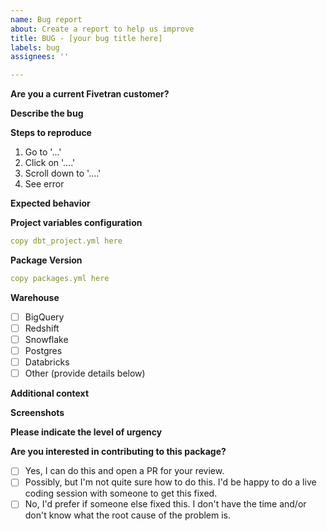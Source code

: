 ```yaml
---
name: Bug report
about: Create a report to help us improve
title: BUG - [your bug title here]
labels: bug
assignees: ''

---
```


**Are you a current Fivetran customer?** 
<!--- Please tell us your name, title and company -->


**Describe the bug**
<!--- A clear and concise description of what the bug is. -->

**Steps to reproduce**
1. Go to '...'
2. Click on '....'
3. Scroll down to '....'
4. See error

**Expected behavior**
<!--- A clear and concise description of what you expected to happen. -->

**Project variables configuration**
<!--- Copy and paste the contents of your `dbt_project.yml` file below. -->
```yml
copy dbt_project.yml here
```

**Package Version**
<!---Copy and paste the contents of your `packages.yml` file below.-->
```yml
copy packages.yml here
```

**Warehouse**
<!--- Which warehouse you are running dbt and this package against. -->
<!--- To check a warehouse remove the space and insert an x in the box (eg. [x] Bigquery). --> 
- [ ] BigQuery
- [ ] Redshift
- [ ] Snowflake
- [ ] Postgres
- [ ] Databricks
- [ ] Other (provide details below)

**Additional context**
<!--- Add any other context about the problem here.  --> 

**Screenshots**
<!--- If applicable, add screenshots to help explain your problem.  -->

**Please indicate the level of urgency** 
<!--- Is this impacting your reporting of a critical dashboard? Are you just testing this for the first time? Provide us context so that we can prioritize accordingly. -->

**Are you interested in contributing to this package?** 
<!--- Our packages are all open-source and we welcome contributions from the community! Are you interested in helping us fix this bug? -->
- [ ] Yes, I can do this and open a PR for your review.
- [ ] Possibly, but I'm not quite sure how to do this. I'd be happy to do a live coding session with someone to get this fixed. 
- [ ] No, I'd prefer if someone else fixed this.  I don't have the time and/or don't know what the root cause of the problem is.
